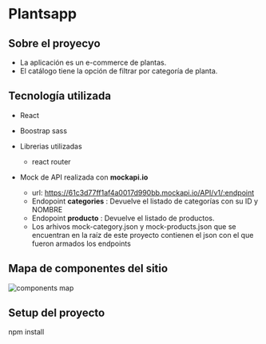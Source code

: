 # Plantsapp


## Sobre el proyecyo ##
* La aplicación es un e-commerce de plantas.
* El catálogo tiene la opción de filtrar por categoría de planta.

## Tecnología utilizada ##
* React
* Boostrap sass
* Librerias utilizadas
    * react router
* Mock de API realizada con __mockapi.io__

    * url: https://61c3d77ff1af4a0017d990bb.mockapi.io/API/v1/:endpoint
    * Endopoint __categories__ : Devuelve el listado de categorías con su ID y NOMBRE
    * Endopoint __producto__ : Devuelve el listado de productos.
    * Los arhivos mock-category.json y mock-products.json que se encuentran en la raíz de este proyecto contienen el json con el que fueron armados los endpoints

## Mapa de componentes del sitio
![components map](https://github.com/tatidev/plantsapp-victorluna/tree/master/public/components_map.png?raw=true)


## Setup del proyecto ##
npm install

